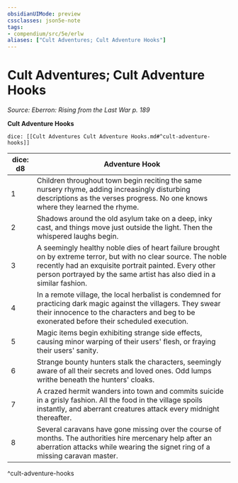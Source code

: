 ```yaml
---
obsidianUIMode: preview
cssclasses: json5e-note
tags:
- compendium/src/5e/erlw
aliases: ["Cult Adventures; Cult Adventure Hooks"]
---
```

# Cult Adventures; Cult Adventure Hooks
*Source: Eberron: Rising from the Last War p. 189* 

**Cult Adventure Hooks**

`dice: [[Cult Adventures Cult Adventure Hooks.md#^cult-adventure-hooks]]`

| dice: d8 | Adventure Hook |
|----------|----------------|
| 1 | Children throughout town begin reciting the same nursery rhyme, adding increasingly disturbing descriptions as the verses progress. No one knows where they learned the rhyme. |
| 2 | Shadows around the old asylum take on a deep, inky cast, and things move just outside the light. Then the whispered laughs begin. |
| 3 | A seemingly healthy noble dies of heart failure brought on by extreme terror, but with no clear source. The noble recently had an exquisite portrait painted. Every other person portrayed by the same artist has also died in a similar fashion. |
| 4 | In a remote village, the local herbalist is condemned for practicing dark magic against the villagers. They swear their innocence to the characters and beg to be exonerated before their scheduled execution. |
| 5 | Magic items begin exhibiting strange side effects, causing minor warping of their users' flesh, or fraying their users' sanity. |
| 6 | Strange bounty hunters stalk the characters, seemingly aware of all their secrets and loved ones. Odd lumps writhe beneath the hunters' cloaks. |
| 7 | A crazed hermit wanders into town and commits suicide in a grisly fashion. All the food in the village spoils instantly, and aberrant creatures attack every midnight thereafter. |
| 8 | Several caravans have gone missing over the course of months. The authorities hire mercenary help after an aberration attacks while wearing the signet ring of a missing caravan master. |
^cult-adventure-hooks